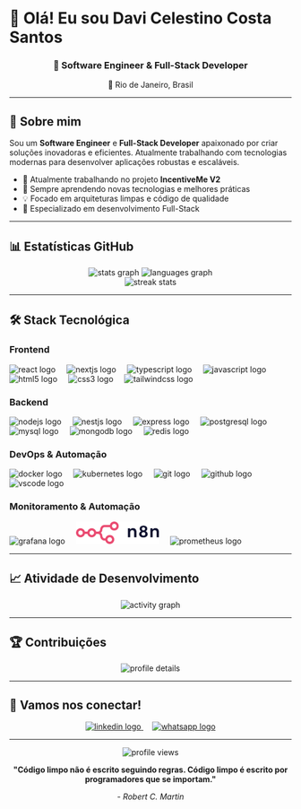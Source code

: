 # 👋 Olá! Eu sou Davi Celestino Costa Santos

<div align="center">
  <h3>🚀 Software Engineer & Full-Stack Developer</h3>
  <p>📍 Rio de Janeiro, Brasil</p>
</div>

---

## 💫 Sobre mim

Sou um **Software Engineer** e **Full-Stack Developer** apaixonado por criar soluções inovadoras e eficientes. Atualmente trabalhando com tecnologias modernas para desenvolver aplicações robustas e escaláveis.

- 🔭 Atualmente trabalhando no projeto **IncentiveMe V2**
- 🌱 Sempre aprendendo novas tecnologias e melhores práticas
- 💡 Focado em arquiteturas limpas e código de qualidade
- 🎯 Especializado em desenvolvimento Full-Stack

---

## 📊 Estatísticas GitHub

<div align="center">
  <img src="https://github-readme-stats-blond-kappa-64.vercel.app/api?username=dicadavi&show_icons=true&theme=tokyonight&hide_border=true&bg_color=0d1117&count_private=true&cache_seconds=21600" height="180" alt="stats graph" />
  <img src="https://github-readme-stats.vercel.app/api/top-langs?username=dicadavi&layout=compact&theme=tokyonight&hide_border=true&bg_color=0d1117&langs_count=6" height="180" alt="languages graph" />
</div>

<div align="center">
  <img src="https://github-readme-streak-stats.herokuapp.com/?user=dicadavi&theme=tokyonight&hide_border=true&background=0d1117&date_format=M%20j%5B%2C%20Y%5D" height="180" alt="streak stats" />
</div>

---

## 🛠️ Stack Tecnológica

### Frontend

<div align="left">
  <img src="https://cdn.jsdelivr.net/gh/devicons/devicon/icons/react/react-original.svg" height="40" alt="react logo" />
  <img width="12" />
  <img src="https://cdn.jsdelivr.net/gh/devicons/devicon/icons/nextjs/nextjs-original.svg" height="40" alt="nextjs logo" />
  <img width="12" />
  <img src="https://cdn.jsdelivr.net/gh/devicons/devicon/icons/typescript/typescript-original.svg" height="40" alt="typescript logo" />
  <img width="12" />
  <img src="https://cdn.jsdelivr.net/gh/devicons/devicon/icons/javascript/javascript-original.svg" height="40" alt="javascript logo" />
  <img width="12" />
  <img src="https://cdn.jsdelivr.net/gh/devicons/devicon/icons/html5/html5-original.svg" height="40" alt="html5 logo" />
  <img width="12" />
  <img src="https://cdn.jsdelivr.net/gh/devicons/devicon/icons/css3/css3-original.svg" height="40" alt="css3 logo" />
  <img width="12" />
  <img src="https://cdn.jsdelivr.net/gh/devicons/devicon/icons/tailwindcss/tailwindcss-original.svg" height="40" alt="tailwindcss logo" />
</div>

### Backend

<div align="left">
  <img src="https://cdn.jsdelivr.net/gh/devicons/devicon/icons/nodejs/nodejs-original.svg" height="40" alt="nodejs logo" />
  <img width="12" />
  <img src="https://cdn.jsdelivr.net/gh/devicons/devicon/icons/nestjs/nestjs-original.svg" height="40" alt="nestjs logo" />
  <img width="12" />
  <img src="https://cdn.jsdelivr.net/gh/devicons/devicon/icons/express/express-original.svg" height="40" alt="express logo" />
  <img width="12" />
  <img src="https://cdn.jsdelivr.net/gh/devicons/devicon/icons/postgresql/postgresql-original.svg" height="40" alt="postgresql logo" />
  <img width="12" />
  <img src="https://cdn.jsdelivr.net/gh/devicons/devicon/icons/mysql/mysql-original.svg" height="40" alt="mysql logo" />
  <img width="12" />
  <img src="https://cdn.jsdelivr.net/gh/devicons/devicon/icons/mongodb/mongodb-original.svg" height="40" alt="mongodb logo" />
  <img width="12" />
  <img src="https://cdn.jsdelivr.net/gh/devicons/devicon/icons/redis/redis-original.svg" height="40" alt="redis logo" />
</div>

### DevOps & Automação

<div align="left">
  <img src="https://cdn.jsdelivr.net/gh/devicons/devicon/icons/docker/docker-original.svg" height="40" alt="docker logo" />
  <img width="12" />
  <img src="https://cdn.jsdelivr.net/gh/devicons/devicon/icons/kubernetes/kubernetes-original.svg" height="40" alt="kubernetes logo" />
  <img width="12" />
  <img src="https://cdn.jsdelivr.net/gh/devicons/devicon/icons/git/git-original.svg" height="40" alt="git logo" />
  <img width="12" />
  <img src="https://cdn.jsdelivr.net/gh/devicons/devicon/icons/github/github-original.svg" height="40" alt="github logo" />
  <img width="12" />
  <img src="https://cdn.jsdelivr.net/gh/devicons/devicon/icons/vscode/vscode-original.svg" height="40" alt="vscode logo" />
</div>

### Monitoramento & Automação

<div align="left">
  <img src="https://cdn.jsdelivr.net/gh/devicons/devicon/icons/grafana/grafana-original.svg" height="40" alt="grafana logo" />
  <img width="12" />
  <img src="https://raw.githubusercontent.com/n8n-io/n8n/master/assets/n8n-logo.png" height="40" alt="n8n logo" />
  <img width="12" />
  <img src="https://cdn.jsdelivr.net/gh/devicons/devicon/icons/prometheus/prometheus-original.svg" height="40" alt="prometheus logo" />
</div>

---

## 📈 Atividade de Desenvolvimento

<div align="center">
  <img src="https://github-readme-activity-graph.vercel.app/graph?username=dicadavi&theme=tokyo-night&bg_color=0d1117&hide_border=true&line=58a6ff&point=58a6ff&area_color=58a6ff&area=true&hide_title=true" alt="activity graph" />
</div>

---

## 🏆 Contribuições

<div align="center">
  <img src="https://github-profile-summary-cards.vercel.app/api/cards/profile-details?username=dicadavi&theme=tokyonight&hide_border=true" alt="profile details" />
</div>

---

## 🤝 Vamos nos conectar!

<div align="center">
  <a href="https://www.linkedin.com/in/davi-celestino-77ab66160/" target="_blank">
    <img src="https://img.shields.io/static/v1?message=LinkedIn&logo=linkedin&label=&color=0077B5&logoColor=white&labelColor=&style=for-the-badge" height="40" alt="linkedin logo" />
  </a>
  <img width="12" />
  <a href="https://wa.me/5521988224269" target="_blank">
    <img src="https://img.shields.io/static/v1?message=WhatsApp&logo=whatsapp&label=&color=25D366&logoColor=white&labelColor=&style=for-the-badge" height="40" alt="whatsapp logo" />
  </a>
</div>

---

<div align="center">
  <img src="https://komarev.com/ghpvc/?username=dicadavi&color=58a6ff&style=for-the-badge&label=VISUALIZAÇÕES+DO+PERFIL" alt="profile views" />
</div>

<div align="center">
  
  **"Código limpo não é escrito seguindo regras. Código limpo é escrito por programadores que se importam."**
  
  *- Robert C. Martin*
  
</div>
